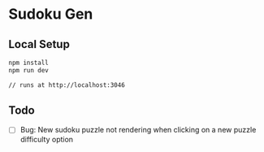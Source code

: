 # Sudoku Gen

## Local Setup

```sh
npm install
npm run dev

// runs at http://localhost:3046
```

## Todo

- [ ] Bug: New sudoku puzzle not rendering when clicking on a new puzzle difficulty option
